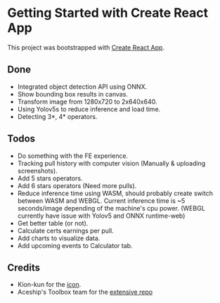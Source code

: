 # Getting Started with Create React App

This project was bootstrapped with [Create React App](https://github.com/facebook/create-react-app).

## Done

- Integrated object detection API using ONNX.
- Show bounding box results in canvas.
- Transform image from 1280x720 to 2x640x640.
- Using Yolov5s to reduce inference and load time.
- Detecting 3*, 4* operators.

## Todos

- Do something with the FE experience.
- Tracking pull history with computer vision (Manually & uploading screenshots).
- Add 5 stars operators.
- Add 6 stars operators (Need more pulls).
- Reduce inference time using WASM, should probably create switch between WASM and WEBGL. Current inference time is ~5 seconds/image depending of the machine's cpu power. (WEBGL currently have issue with Yolov5 and ONNX runtime-web)
- Get better table (or not).
- Calculate certs earnings per pull.
- Add charts to visualize data.
- Add upcoming events to Calculator tab.


## Credits
- Kion-kun for the [icon](https://twitter.com/kionkun1/status/1232194826919018499).
- Aceship's Toolbox team for the [extensive repo](https://github.com/Aceship/AN-EN-Tags)